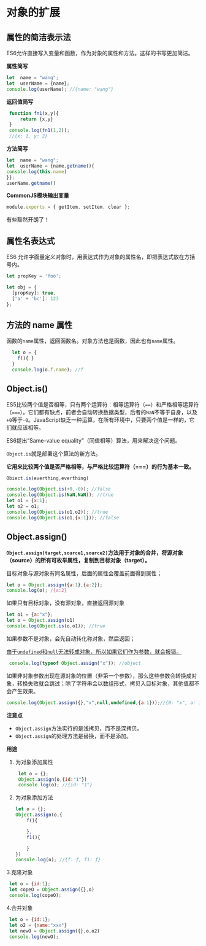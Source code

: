 # 对象的扩展

## 属性的简洁表示法

ES6允许直接写入变量和函数，作为对象的属性和方法。这样的书写更加简洁。

**属性简写**

```js
let  name = "wang";
let  userName = {name};
console.log(userName); //{name: "wang"}
```

**返回值简写**

```js
 function fn1(x,y){
	 return {x,y}
 }
 console.log(fn1(1,2));
 //{x: 1, y: 2}
```

**方法简写**

```js
let  name = "wang";
let  userName = {name,getname(){
console.log(this.name)
}};
userName.getname()
```

**CommonJS模块输出变量**

```javascript
module.exports = { getItem, setItem, clear };
```

有些豁然开朗了！



## 属性名表达式

ES6 允许字面量定义对象时，用表达式作为对象的属性名，即把表达式放在方括号内。

```javascript
let propKey = 'foo';

let obj = {
  [propKey]: true,
  ['a' + 'bc']: 123
};
```



## 方法的 name 属性

函数的`name`属性，返回函数名。对象方法也是函数，因此也有`name`属性。

```js
  let o = {
  	f(){ }
  }
  console.log(o.f.name); //f
```



## Object.is()

ES5比较两个值是否相等，只有两个运算符：相等运算符（`==`）和严格相等运算符（`===`）。它们都有缺点，前者会自动转换数据类型，后者的`NaN`不等于自身，以及`+0`等于`-0`。JavaScript缺乏一种运算，在所有环境中，只要两个值是一样的，它们就应该相等。

ES6提出“Same-value equality”（同值相等）算法，用来解决这个问题。

`Object.is`就是部署这个算法的新方法。

**它用来比较两个值是否严格相等，与严格比较运算符（===）的行为基本一致。**

```js
Obiect.is(everthing,everthing)
```

```js
console.log(Object.is(+0,-0)); //false
console.log(Object.is(NaN,NaN)); //true
let o1 = {x:1};
let o2 = o1;
console.log(Object.is(o1,o2)); //true
console.log(Object.is(o1,{x:1})); //false
```

## Object.assign()

**`Object.assign(target,source1,source2)`方法用于对象的合并，将源对象（source）的所有可枚举属性，复制到目标对象（target）。**

目标对象与源对象有同名属性，后面的属性会覆盖前面得到属性；

```js
let o = Object.assign({a:1},{a:2});
console.log(o); /{a:2}
```



如果只有目标对象，没有源对象，直接返回源对象

```js
let o1 = {a:"x"};
let o = Object.assign(o1)
console.log(Object.is(o,o1)); //true
```



如果参数不是对象，会先自动转化称对象，然后返回；

<u>由于`undefined`和`null`无法转成对象，所以如果它们作为参数，就会报错。</u>

```js
 console.log(typeof Object.assign("x")); //object
```



如果非对象参数出现在源对象的位置（非第一个参数），那么这些参数会转换成对象，转换失败就会跳过；除了字符串会以数组形式，拷贝入目标对象，其他值都不会产生效果。

```js
console.log(Object.assign({},"x",null,undefined,{a:1}));//{0: "x", a: 1}
```

**注意点**

- `Object.assign`方法实行的是浅拷贝，而不是深拷贝。
- `Object.assign`的处理方法是替换，而不是添加。



**用途**

1. 为对象添加属性

   ```js
    let o = {};
    Object.assign(o,{id:"1"})
    console.log(o); //{id: "1"}
   ```

   

2. 为对象添加方法

   ```js
   let o = {};
   Object.assign(o,{
       f(){
   
       },
       f1(){
   
       }
   })
   console.log(o); //{f: ƒ, f1: ƒ}
   ```

   

3.克隆对象

```js
 let o = {id:1};
 let copeO = Object.assign({},o) 
 console.log(copeO);
```



4.合并对象

```js
 let o = {id:1};
 let o2 = {name:"xxx"}
 let newO = Object.assign({},o,o2) 
 console.log(newO);
```


